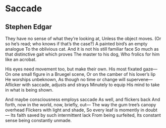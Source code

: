 # Saccade
## Stephen Edgar
They have no sense of what they’re looking at,
Unless the object moves.
(Or so he’s read; who knows if that’s the case?)
A painted bird’s an empty analogue
To the oblivious cat.
And it is not his still familiar face
So much as that distinctive gait which proves
The master to his dog,
Who frolics for him like an acrobat.

His eyes need movement too, but make their own.
His most fixated gaze—
On one small figure in a Bruegel scene,
Or on the camber of his lover’s lip
He worships unbeknown,
As though no time or change will supervene—
Aflicker with saccade, adjusts and strays
Minutely to equip
His mind to take in what is being shown.

And maybe consciousness employs saccade
As well, and flickers back
And forth, now in the world, now, briefly, out—
The way the gum tree’s canopy overhead
Flickers with light and shade,
So every leaf is momently in doubt—
Its faith saved by such intermittent lack
From being surfeited,
Its constant sense being constantly unmade.